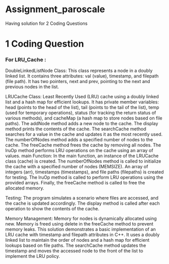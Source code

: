 # Assignment_paroscale
Having solution for 2 Coding Questions


# 1 Coding Question
### For LRU_Cache : 
DoubleLinkedListNode Class: This class represents a node in a doubly linked list. It contains three attributes: val (value), timestamp, and filepath (file path).
It has two pointers, next and prev, pointing to the next and previous nodes in the list.

LRUCache Class: Least Recently Used (LRU) cache using a doubly linked list and a hash map for efficient lookups.
It has private member variables: head (points to the head of the list), tail (points to the tail of the list), temp (used for temporary operations), status (for tracking the return status of various methods), and cacheMap (a hash map to store nodes based on file paths).
The addNode method adds a new node to the cache.
The display method prints the contents of the cache.
The searchCache method searches for a value in the cache and updates it as the most recently used.
The numberOfNodes method adds a specified number of nodes to the cache.
The freeCache method frees the cache by removing all nodes.
The lruOp method performs LRU operations on the cache using an array of values.
main Function: In the main function, an instance of the LRUCache class (cache) is created.
The numberOfNodes method is called to initialize the cache with a specified number of nodes (MEMSIZE).
An array of integers (arr), timestamps (timestamps), and file paths (filepaths) is created for testing.
The lruOp method is called to perform LRU operations using the provided arrays.
Finally, the freeCache method is called to free the allocated memory.

Testing: The program simulates a scenario where files are accessed, and the cache is updated accordingly.
The display method is called after each operation to show the contents of the cache.

Memory Management: Memory for nodes is dynamically allocated using new.
Memory is freed using delete in the freeCache method to prevent memory leaks.
This solution demonstrates a basic implementation of an LRU cache with timestamp and filepath attributes in C++. It uses a doubly linked list to maintain the order of nodes and a hash map for efficient lookups based on file paths. The searchCache method updates the timestamp and moves the accessed node to the front of the list to implement the LRU policy.
